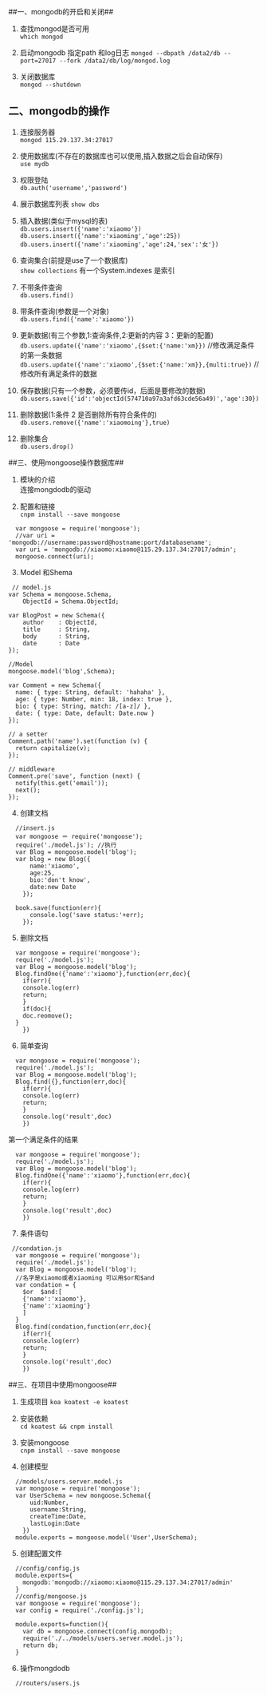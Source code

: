 <!--
author: 小莫
date: 2016-05-27
title: mongodb数据库的使用
tags: mongodb
category: mongodb
status: publish
summary: 最近在学习node，所以听说node和mongodb更配哦。。所以我就来学习mongodb了
-->

##一、mongodb的开启和关闭##

1. 查找mongod是否可用  
`which mongod`

2. 启动mongodb 指定path 和log日志
`mongod --dbpath /data2/db --port=27017 --fork /data2/db/log/mongod.log`

3. 关闭数据库  
`mongod --shutdown`


## 二、mongodb的操作 ##  

1. 连接服务器  
`mongod 115.29.137.34:27017`  

2. 使用数据库(不存在的数据库也可以使用,插入数据之后会自动保存)  
`use mydb`  

3. 权限登陆  
`db.auth('username','password')`

4. 展示数据库列表
`show dbs`

5. 插入数据(类似于mysql的表)  
`db.users.insert({'name':'xiaomo'})`  
`db.users.insert({'name':'xiaoming','age':25})`  
`db.users.insert({'name':'xiaoming','age':24,'sex':'女'})`

6. 查询集合(前提是use了一个数据库)  
`show collections`
有一个System.indexes 是索引

7. 不带条件查询  
`db.users.find()`  

8. 带条件查询(参数是一个对象)  
`db.users.find({'name':'xiaomo'})`  

9. 更新数据(有三个参数,1:查询条件,2:更新的内容 3：更新的配置)  
`db.users.update({'name':'xiaomo',{$set:{'name:'xm}})` //修改满足条件的第一条数据  
`db.users.update({'name':'xiaomo',{$set:{'name:'xm}},{multi:true})`  //修改所有满足条件的数据  

10. 保存数据(只有一个参数，必须要传id，后面是要修改的数据)  
`db.users.save({'id':'objectId(574710a97a3afd63cde56a49)','age':30})`  

11. 删除数据(1:条件 2 是否删除所有符合条件的)  
`db.users.remove({'name':'xiaomoing'},true)`  

12. 删除集合  
`db.users.drop()`  

##三、使用mongoose操作数据库##  

1. 模块的介绍  
连接mongdodb的驱动

2. 配置和链接  
`cnpm install --save mongoose`  

```
  var mongoose = require('mongoose');
  //var uri = 'mongodb://username:password@hostname:port/databasename';
  var uri = 'mongodb://xiaomo:xiaomo@115.29.137.34:27017/admin';
  mongoose.connect(uri);
```

3. Model 和Shema

```
 // model.js
var Schema = mongoose.Schema,
    ObjectId = Schema.ObjectId;

var BlogPost = new Schema({
    author    : ObjectId,
    title     : String,
    body      : String,
    date      : Date
});

//Model
mongoose.model('blog',Schema);

var Comment = new Schema({
  name: { type: String, default: 'hahaha' },
  age: { type: Number, min: 18, index: true },
  bio: { type: String, match: /[a-z]/ },
  date: { type: Date, default: Date.now }
});

// a setter
Comment.path('name').set(function (v) {
  return capitalize(v);
});

// middleware
Comment.pre('save', function (next) {
  notify(this.get('email'));
  next();
});

```

4. 创建文档  

```
  //insert.js
  var mongoose ＝ require('mongoose');
  require('./model.js'); //执行
  var Blog = mongoose.model('blog');
  var blog = new Blog({
      name:'xiaomo',
      age:25,
      bio:'don't know',
      date:new Date
    });

  book.save(function(err){
      console.log('save status:'+err);
    });
```

5. 删除文档  

```
  var mongoose = require('mongoose');
  require('./model.js');
  var Blog = mongoose.model('blog');
  Blog.findOne({'name':'xiaomo'},function(err,doc){
    if(err){
    console.log(err)
    return;
    }
    if(doc){
    doc.reomove();
  }
    })
```

6. 简单查询

```
  var mongoose = require('mongoose');
  require('./model.js');
  var Blog = mongoose.model('blog');
  Blog.find({},function(err,doc){
    if(err){
    console.log(err)
    return;
    }
    console.log('result',doc)
    })
```

第一个满足条件的结果

```
  var mongoose = require('mongoose');
  require('./model.js');
  var Blog = mongoose.model('blog');
  Blog.findOne({'name':'xiaomo'},function(err,doc){
    if(err){
    console.log(err)
    return;
    }
    console.log('result',doc)
    })
```

7. 条件语句  

```
 //condation.js
  var mongoose = require('mongoose');
  require('./model.js');
  var Blog = mongoose.model('blog');
  //名字是xiaomo或者xiaoming 可以用$or和$and
  var condation = {
    $or  $and:[
    {'name':'xiaomo'},
    {'name':'xiaoming'}
    ]
  }
  Blog.find(condation,function(err,doc){
    if(err){
    console.log(err)
    return;
    }
    console.log('result',doc)
    })
```


##三、在项目中使用mongoose##  

1. 生成项目
`koa koatest -e koatest`  

2. 安装依赖  
`cd koatest && cnpm install`

3. 安装mongoose  
`cnpm install --save mongoose`  

4. 创建模型  

```
  //models/users.server.model.js
  var mongoose = require('mongoose');
  var UserSchema = new mongoose.Schema({
      uid:Number,
      username:String,
      createTime:Date,
      lastLogin:Date
    })
  module.exports = mongoose.model('User',UserSchema);
```

5. 创建配置文件  

```
  //config/config.js
  module.exports={
    mongodb:'mongodb://xiaomo:xiaomo@115.29.137.34:27017/admin'
  }
  //config/mongoose.js
  var mongoose = require('mongoose');
  var config = require('./config.js');

  module.exports=function(){
    var db = mongoose.connect(config.mongodb);
    require('./../models/users.server.model.js');
    return db;
  }
```

6. 操作mongdodb  

```
  //routers/users.js


```
